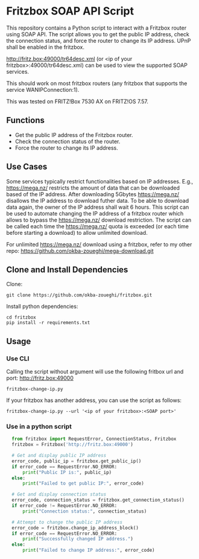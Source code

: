 # Fritzbox SOAP API Script

This repository contains a Python script to interact with a Fritzbox router using SOAP API. The script allows you to get the public IP address, check the connection status, and force the router to change its IP address.
UPnP shall be enabled in the fritzbox.

http://fritz.box:49000/tr64desc.xml (or \<ip of your fritzbox>:49000/tr64desc.xml) can be used to view the supported SOAP services.

This should work on most fritzbox routers (any fritzbox that supports the service WANIPConnection:1).

This was tested on FRITZ!Box 7530 AX on FRITZ!OS 7.57.

## Functions

- Get the public IP address of the Fritzbox router.
- Check the connection status of the router.
- Force the router to change its IP address.

## Use Cases

Some services typically restrict functionalities based on IP addresses. E.g., https://mega.nz/ restricts the amount of data that can be downloaded based of the IP address. After downloading 5Gbytes https://mega.nz/ disallows the IP address to download futher data.
To be able to download data again, the owner of the IP address shall wait 6 hours. This script can be used to automate changing the IP address of a fritzbox router which allows to bypass the https://mega.nz/ download restriction. The script can be called each time the https://mega.nz/ quota
is exceeded (or each time before starting a download) to allow unlimited download.

For unlimited https://mega.nz/ download using a fritzbox, refer to my other repo: https://github.com/okba-zoueghi/mega-download.git

## Clone and Install Dependencies

Clone:

```shell
git clone https://github.com/okba-zoueghi/fritzbox.git
```

Install python dependencies:

```shell
cd fritzbox
pip install -r requirements.txt
```

## Usage

### Use CLI

Calling the script without argument will use the following fritbox url and port: http://fritz.box:49000

```shell
fritzbox-change-ip.py
```

If your fritzbox has another address, you can use the script as follows:

```shell
fritzbox-change-ip.py --url '<ip of your fritzbox>:<SOAP port>'
```

### Use in a python script

```python
  from fritzbox import RequestError, ConnectionStatus, Fritzbox
  fritzbox = Fritzbox('http://fritz.box:49000')

  # Get and display public IP address
  error_code, public_ip = fritzbox.get_public_ip()
  if error_code == RequestError.NO_ERROR:
      print("Public IP is:", public_ip)
  else:
      print("Failed to get public IP:", error_code)

  # Get and display connection status
  error_code, connection_status = fritzbox.get_connection_status()
  if error_code != RequestError.NO_ERROR:
      print("Connection status:", connection_status)

  # Attempt to change the public IP address
  error_code = fritzbox.change_ip_address_block()
  if error_code == RequestError.NO_ERROR:
      print("Successfully changed IP address.")
  else:
      print("Failed to change IP address:", error_code)
```
